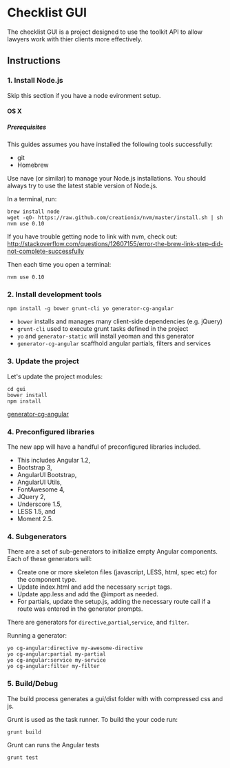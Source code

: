 # Checklist GUI

The checklist GUI is a project designed to use the toolkit API to allow lawyers work with thier clients more effectively.

## Instructions
### 1. Install Node.js

Skip this section if you have a node evironment setup.

#### OS X

##### Prerequisites

This guides assumes you have installed the following tools successfully:
- git
- Homebrew

Use nave (or similar) to manage your Node.js installations. You should always try
to use the latest stable version of Node.js.

In a terminal, run:

	brew install node
	wget -qO- https://raw.github.com/creationix/nvm/master/install.sh | sh
	nvm use 0.10

If you have trouble getting node to link with nvm, check out:
  http://stackoverflow.com/questions/12607155/error-the-brew-link-step-did-not-complete-successfully

Then each time you open a terminal:

	nvm use 0.10

### 2. Install development tools

	npm install -g bower grunt-cli yo generator-cg-angular

- `bower` installs and manages many client-side dependencies (e.g. jQuery)
- `grunt-cli` used to execute grunt tasks defined in the project
- `yo` and `generator-static` will install yeoman and this generator
- `generator-cg-angular` scaffhold angular partials, filters and services

### 3. Update the project

Let's update the project modules:

	cd gui
	bower install
	npm install

[generator-cg-angular](https://github.com/cgross/generator-cg-angular)

### 4. Preconfigured libraries

The new app will have a handful of preconfigured libraries included.

* This includes Angular 1.2,
* Bootstrap 3,
* AngularUI Bootstrap,
* AngularUI Utils,
* FontAwesome 4,
* JQuery 2,
* Underscore 1.5,
* LESS 1.5, and
* Moment 2.5.

### 4. Subgenerators

There are a set of sub-generators to initialize empty Angular components.  Each of these generators will:

* Create one or more skeleton files (javascript, LESS, html, spec etc) for the component type.
* Update index.html and add the necessary `script` tags.
* Update app.less and add the @import as needed.
* For partials, update the setup.js, adding the necessary route call if a route was entered in the generator prompts.

There are generators for `directive`,`partial`,`service`, and `filter`.

Running a generator:

    yo cg-angular:directive my-awesome-directive
    yo cg-angular:partial my-partial
    yo cg-angular:service my-service
    yo cg-angular:filter my-filter

### 5. Build/Debug

The build process generates a gui/dist folder with with compressed css and js.

Grunt is used as the task runner. To build the your code run:

	grunt build

Grunt can runs the Angular tests

	grunt test
